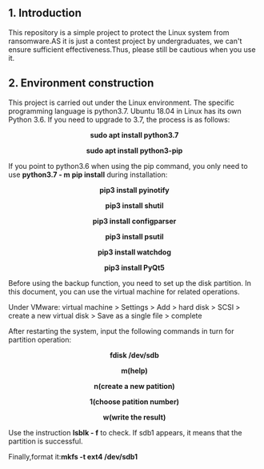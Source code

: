 ## 1. Introduction
   This repository is a simple project to protect the Linux system from ransomware.AS it is just a contest project by undergraduates, we can't ensure sufficient effectiveness.Thus, please still be cautious when you use it.
## 2. Environment construction


This project is carried out under the Linux environment. The specific programming language is python3.7. Ubuntu 18.04 in Linux has its own Python 3.6. If you need to upgrade to 3.7, the process is as follows:

<center>
   
**sudo apt install python3.7**

**sudo apt install python3-pip**
</center>

If you point to python3.6 when using the pip command, you only need to use **python3.7 - m pip install** during installation:

<center>
   
 **pip3 install pyinotify** 

**pip3 install shutil** 

**pip3 install configparser** 

**pip3 install psutil** 

**pip3 install watchdog**

**pip3 install PyQt5** </center>

Before using the backup function, you need to set up the disk partition. In this document, you can use the virtual machine for related operations.



Under VMware: virtual machine > Settings > Add > hard disk > SCSI > create a new virtual disk > Save as a single file > complete

After restarting the system, input the following commands in turn for partition operation:


<center>
   
**fdisk /dev/sdb**

**m(help)** 
 
**n(create a new patition)** 

**1(choose patition number)**
 
**w(write the result)** 
</center>



Use the instruction **lsblk - f** to check. If sdb1 appears, it means that the partition is successful.

Finally,format it:**mkfs -t ext4 /dev/sdb1**
